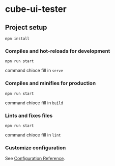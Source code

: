 # cube-ui-tester

## Project setup
```
npm install
```

### Compiles and hot-reloads for development
```
npm run start
```
command chioce fill in `serve`
### Compiles and minifies for production
```
npm run start
```
command chioce fill in `build`
### Lints and fixes files
```
npm run start
```
command chioce fill in `lint`


### Customize configuration
See [Configuration Reference](https://cli.vuejs.org/config/).

